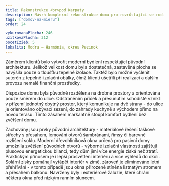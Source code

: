 ```yaml
---
title: Rekonstrukce <br>pod Karpaty
description: Návrh komplexní rekonstrukce domu pro rozrůstající se rodinu, která klade důraz na ekologii. Projekt jsme zastřešovali od architektonické studie, přes podklady pro úřady, až po podrobnou realizační dokumentaci a autorský dozor na stavbě. Jedná se o jedinečný projekt, ve kterém se rekonstrukcí podařilo snížit potřebu tepla na vytápění na nižší hodnoty, než definují pasivní standard pro novostavby. Klienti v letošní sezóně utratili za veškerý provoz domu do 120 eur měsíčně, což je položka srovnatelná s dvoupokojovým bytem.
tags: ["domov-na-mieru"]
order: 24

vykurovanaPlocha: 246
uzitkovaPlocha: 312
pocetIzieb: 5
lokalita: Modra – Harmónia, okres Pezinok
---
```


Záměrem klientů bylo vytvořit moderní bydlení respektující původní architekturu. Jelikož velikost domu byla dostatečná, zastavěná plocha se navýšila pouze o tloušťku tepelné izolace. Taktéž bylo možné vyčlenit suterén z tepelně-izolační obálky, čímž klienti ušetřili při realizaci a dalším provozu nemalé finanční prostředky.

Dispozice domu byla původně rozdělena na drobné prostory a orientována pouze směrem do ulice. Odstraněním příček a přesunutím schodiště vznikl v přízemí jednotný obytný prostor, který komunikuje na dvě strany - do ulice je orientováno obývací sezení, do zahrady kuchyně s východem přímo na novou terasu. Tímto zásahem markantně stoupl komfort bydlení bez zvětšení domu.

Zachovány jsou prvky původní architektury - materiálové řešení taškové střechy s přesahem, lemování otvorů šambránami, římsy či barevné rozlišení soklu. Moderní dřevohliníková okna určená pro pasivní domy umožnila zvětšení původních otvorů - výborné izolační vlastnosti zajišťují plusovou energetickou bilanci, tedy dům jimi více energie získá než ztratí. Praktickým přínosem je i lepší prosvětlení interiéru a více výhledů do okolí. Solární zisky pomáhají vytápět interiér v zimě, zároveň je eliminováno letní přehřívání - v tomto případě jsou okna přirozeně stíněna listnatým stromem a přesahem balkonu. Navrženy byly i exteriérové žaluzie, které chrání některá okna před nízkým ranním sluncem.